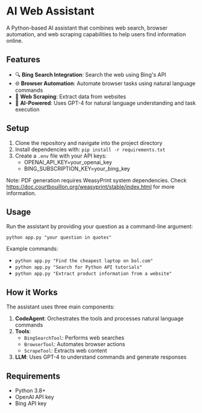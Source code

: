 # AI Web Assistant

A Python-based AI assistant that combines web search, browser automation, and web scraping capabilities to help users find information online.

## Features

- 🔍 **Bing Search Integration**: Search the web using Bing's API
- 🌐 **Browser Automation**: Automate browser tasks using natural language commands
- 📑 **Web Scraping**: Extract data from websites
- 🤖 **AI-Powered**: Uses GPT-4 for natural language understanding and task execution

## Setup

1. Clone the repository and navigate into the project directory
2. Install dependencies with: `pip install -r requirements.txt`
3. Create a `.env` file with your API keys:
   - OPENAI_API_KEY=your_openai_key
   - BING_SUBSCRIPTION_KEY=your_bing_key

Note: PDF generation requires WeasyPrint system dependencies. Check https://doc.courtbouillon.org/weasyprint/stable/index.html for more information.

## Usage

Run the assistant by providing your question as a command-line argument:

```
python app.py "your question in quotes"
```

Example commands:
- `python app.py "Find the cheapest laptop on bol.com"`
- `python app.py "Search for Python API tutorials"`
- `python app.py "Extract product information from a website"`

## How it Works

The assistant uses three main components:

1. **CodeAgent**: Orchestrates the tools and processes natural language commands
2. **Tools**:
   - `BingSearchTool`: Performs web searches
   - `BrowserTool`: Automates browser actions
   - `ScrapeTool`: Extracts web content
3. **LLM**: Uses GPT-4 to understand commands and generate responses

## Requirements

- Python 3.8+
- OpenAI API key
- Bing API key



